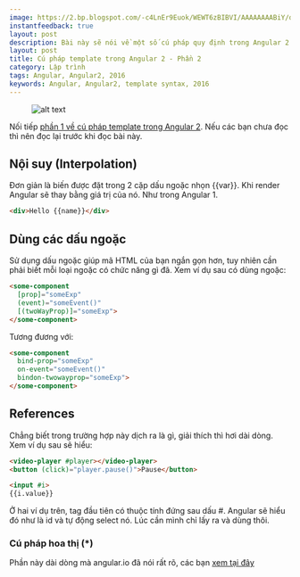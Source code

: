 ```yaml
---
image: https://2.bp.blogspot.com/-c4LnEr9Euok/WEWT6zBIBVI/AAAAAAAABiY/do5l9pATlbUxBzVU_q9IesrpNDRfODFogCLcB/s1600/angular.png
instantfeedback: true
layout: post
description: Bài này sẽ nói về một số cú pháp quy định trong Angular 2 để đưa dữ liệu vào template.
layout: post
title: Cú pháp template trong Angular 2 - Phần 2
category: Lập trình
tags: Angular, Angular2, 2016
keywords: Angular, Angular2, template syntax, 2016
---
```


<figure><img src="https://4.bp.blogspot.com/-zRXAUpuJt78/WD6-e4drdYI/AAAAAAAABgY/BSGV_4U1VJgdLGqyik-ORAlBaE9DS3p1wCLcB/s320/angular2%2Bva%2Bes6.png" alt="alt text" title="Angular và ES6: Tạo bộ khung ứng dụng"></figure>

Nối tiếp [phần 1 về cú pháp template trong Angular 2](http://www.robowonder.com/2016/12/cu-phap-template-trong-angular-2-phan-1.html). Nếu các bạn chưa đọc thì nên đọc lại trước khi đọc bài này.

## Nội suy (Interpolation)

Đơn giản là biến được đặt trong 2 cặp dấu ngoặc nhọn {{var}}. Khi render Angular sẽ thay bằng giá trị của nó. Như trong Angular 1.

```html
<div>Hello {{name}}</div>
```

## Dùng các dấu ngoặc

Sử dụng dấu ngoặc giúp mã HTML của bạn ngắn gọn hơn, tuy nhiên cần phải biết mỗi loại ngoặc có chức năng gì đã. Xem ví dụ sau có dùng ngoặc:

```html
<some-component 
  [prop]="someExp" 
  (event)="someEvent()" 
  [(twoWayProp)]="someExp">
</some-component>
```

Tương đương với:

```html
<some-component 
  bind-prop="someExp" 
  on-event="someEvent()" 
  bindon-twowayprop="someExp">
</some-component>
```

## References

Chẳng biết trong trường hợp này dịch ra là gì, giải thích thì hơi dài dòng. Xem ví dụ sau sẽ hiểu:

```html
<video-player #player></video-player> 
<button (click)="player.pause()">Pause</button>
```

```html
<input #i> 
{{i.value}}
```

Ở hai ví dụ trên, tag đầu tiên có thuộc tính đứng sau dấu #. Angular sẽ hiểu đó như là id và tự động select nó. Lúc cần mình chỉ lấy ra và dùng thôi.

### Cú pháp hoa thị (\*) 

Phần này dài dòng mà angular.io đã nói rất rõ, các bạn [xem tại đây](https://angular.io/docs/ts/latest/guide/template-syntax.html#!#star-template)